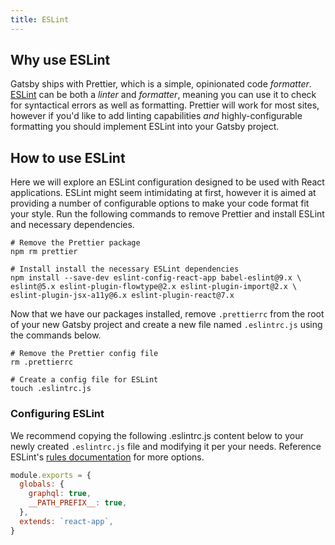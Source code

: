 ```yaml
---
title: ESLint
---
```


## Why use ESLint

Gatsby ships with Prettier, which is a simple, opinionated code _formatter_. [ESLint](https://eslint.org) can be both a _linter_ and _formatter_, meaning you can use it to check for syntactical errors as well as formatting. Prettier will work for most sites, however if you'd like to add linting capabilities _and_ highly-configurable formatting you should implement ESLint into your Gatsby project.

## How to use ESLint

Here we will explore an ESLint configuration designed to be used with React applications. ESLint might seem intimidating at first, however it is aimed at providing a number of configurable options to make your code format fit your style. Run the following commands to remove Prettier and install ESLint and necessary dependencies.

```shell
# Remove the Prettier package
npm rm prettier

# Install install the necessary ESLint dependencies
npm install --save-dev eslint-config-react-app babel-eslint@9.x \
eslint@5.x eslint-plugin-flowtype@2.x eslint-plugin-import@2.x \
eslint-plugin-jsx-a11y@6.x eslint-plugin-react@7.x

```

Now that we have our packages installed, remove `.prettierrc` from the root of your new Gatsby project and create a new file named `.eslintrc.js` using the commands below.

```shell
# Remove the Prettier config file
rm .prettierrc

# Create a config file for ESLint
touch .eslintrc.js
```

### Configuring ESLint

We recommend copying the following .eslintrc.js content below to your newly created `.eslintrc.js` file and modifying it per your needs. Reference ESLint's [rules documentation](https://eslint.org/docs/rules/) for more options.

```js:title=.eslintrc.js
module.exports = {
  globals: {
    graphql: true,
    __PATH_PREFIX__: true,
  },
  extends: `react-app`,
}
```
